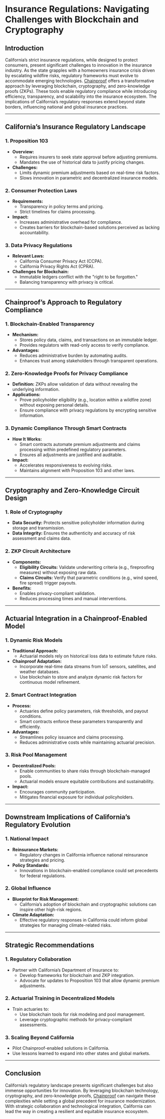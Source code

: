 # Insurance Regulations: Navigating Challenges with Blockchain and Cryptography

## Introduction
California’s strict insurance regulations, while designed to protect consumers, present significant challenges to innovation in the insurance industry. As the state grapples with a homeowners insurance crisis driven by escalating wildfire risks, regulatory frameworks must evolve to accommodate emerging technologies. [Chainproof](./CHAINPROOF.md) offers a transformative approach by leveraging blockchain, cryptography, and zero-knowledge proofs (ZKPs). These tools enable regulatory compliance while introducing efficiency, transparency, and scalability into the insurance ecosystem. The implications of California’s regulatory responses extend beyond state borders, influencing national and global insurance practices.

---

## California’s Insurance Regulatory Landscape

### 1. **Proposition 103**
- **Overview:**
  - Requires insurers to seek state approval before adjusting premiums.
  - Mandates the use of historical data to justify pricing changes.
- **Challenges:**
  - Limits dynamic premium adjustments based on real-time risk factors.
  - Slows innovation in parametric and decentralized insurance models.

### 2. **Consumer Protection Laws**
- **Requirements:**
  - Transparency in policy terms and pricing.
  - Strict timelines for claims processing.
- **Impact:**
  - Increases administrative overhead for compliance.
  - Creates barriers for blockchain-based solutions perceived as lacking accountability.

### 3. **Data Privacy Regulations**
- **Relevant Laws:**
  - California Consumer Privacy Act (CCPA).
  - California Privacy Rights Act (CPRA).
- **Challenges for Blockchain:**
  - Immutable ledgers conflict with the "right to be forgotten."
  - Balancing transparency with privacy is critical.

---

## Chainproof’s Approach to Regulatory Compliance

### 1. **Blockchain-Enabled Transparency**
- **Mechanism:**
  - Stores policy data, claims, and transactions on an immutable ledger.
  - Provides regulators with read-only access to verify compliance.
- **Advantages:**
  - Reduces administrative burden by automating audits.
  - Enhances trust among stakeholders through transparent operations.

### 2. **Zero-Knowledge Proofs for Privacy Compliance**
- **Definition:** ZKPs allow validation of data without revealing the underlying information.
- **Applications:**
  - Prove policyholder eligibility (e.g., location within a wildfire zone) without exposing personal details.
  - Ensure compliance with privacy regulations by encrypting sensitive information.

### 3. **Dynamic Compliance Through Smart Contracts**
- **How It Works:**
  - Smart contracts automate premium adjustments and claims processing within predefined regulatory parameters.
  - Ensures all adjustments are justified and auditable.
- **Impact:**
  - Accelerates responsiveness to evolving risks.
  - Maintains alignment with Proposition 103 and other laws.

---

## Cryptography and Zero-Knowledge Circuit Design

### 1. **Role of Cryptography**
- **Data Security:** Protects sensitive policyholder information during storage and transmission.
- **Data Integrity:** Ensures the authenticity and accuracy of risk assessment and claims data.

### 2. **ZKP Circuit Architecture**
- **Components:**
  - **Eligibility Circuits:** Validate underwriting criteria (e.g., fireproofing measures) without exposing raw data.
  - **Claims Circuits:** Verify that parametric conditions (e.g., wind speed, fire spread) trigger payouts.
- **Benefits:**
  - Enables privacy-compliant validation.
  - Reduces processing times and manual interventions.

---

## Actuarial Integration in a Chainproof-Enabled Model

### 1. **Dynamic Risk Models**
- **Traditional Approach:**
  - Actuarial models rely on historical loss data to estimate future risks.
- **Chainproof Adaptation:**
  - Incorporate real-time data streams from IoT sensors, satellites, and weather databases.
  - Use blockchain to store and analyze dynamic risk factors for continuous model refinement.

### 2. **Smart Contract Integration**
- **Process:**
  - Actuaries define policy parameters, risk thresholds, and payout conditions.
  - Smart contracts enforce these parameters transparently and efficiently.
- **Advantages:**
  - Streamlines policy issuance and claims processing.
  - Reduces administrative costs while maintaining actuarial precision.

### 3. **Risk Pool Management**
- **Decentralized Pools:**
  - Enable communities to share risks through blockchain-managed pools.
  - Actuarial models ensure equitable contributions and sustainability.
- **Impact:**
  - Encourages community participation.
  - Mitigates financial exposure for individual policyholders.

---

## Downstream Implications of California’s Regulatory Evolution

### 1. **National Impact**
- **Reinsurance Markets:**
  - Regulatory changes in California influence national reinsurance strategies and pricing.
- **Policy Standards:**
  - Innovations in blockchain-enabled compliance could set precedents for federal regulations.

### 2. **Global Influence**
- **Blueprint for Risk Management:**
  - California’s adoption of blockchain and cryptographic solutions can inspire other high-risk regions.
- **Climate Adaptation:**
  - Effective regulatory responses in California could inform global strategies for managing climate-related risks.

---

## Strategic Recommendations

### 1. **Regulatory Collaboration**
- Partner with California’s Department of Insurance to:
  - Develop frameworks for blockchain and ZKP integration.
  - Advocate for updates to Proposition 103 that allow dynamic premium adjustments.

### 2. **Actuarial Training in Decentralized Models**
- Train actuaries to:
  - Use blockchain tools for risk modeling and pool management.
  - Leverage cryptographic methods for privacy-compliant assessments.

### 3. **Scaling Beyond California**
- Pilot Chainproof-enabled solutions in California.
- Use lessons learned to expand into other states and global markets.

---

## Conclusion
California’s regulatory landscape presents significant challenges but also immense opportunities for innovation. By leveraging blockchain technology, cryptography, and zero-knowledge proofs, [Chainproof](./CHAINPROOF.md) can navigate these complexities while setting a global precedent for insurance modernization. With strategic collaboration and technological integration, California can lead the way in creating a resilient and equitable insurance ecosystem.
